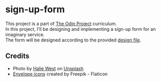 # sign-up-form
This project is a part of [The Odin Project](https://www.theodinproject.com/) curriculum.  
In this project, I'll be designing and implementing a sign-up form for an imaginary service.  
The form will be designed according to the provided [design file](./sign-up-form.png).
## Credits

- Photo by [Halie West](https://unsplash.com/@haliewestphoto?utm_source=unsplash&utm_medium=referral&utm_content=creditCopyText) on [Unsplash](https://unsplash.com/photos/25xggax4bSA?utm_source=unsplash&utm_medium=referral&utm_content=creditCopyText)
- [Envelope icons](https://www.flaticon.com/free-icons/envelope) created by Freepik - Flaticon
